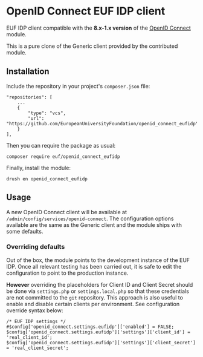 # OpenID Connect EUF IDP client

EUF IDP client compatible with the **8.x-1.x version** of the [OpenID Connect](https://www.drupal.org/project/openid_connect/) module.

This is a pure clone of the Generic client provided by the contributed module.

## Installation

Include the repository in your project's `composer.json` file:

    "repositories": [
        ...
        {
            "type": "vcs",
            "url": "https://github.com/EuropeanUniversityFoundation/openid_connect_eufidp"
        }
    ],

Then you can require the package as usual:

    composer require euf/openid_connect_eufidp

Finally, install the module:

    drush en openid_connect_eufidp

## Usage

A new OpenID Connect client will be available at `/admin/config/services/openid-connect`. The configuration options available are the same as the Generic client and the module ships with some defaults.

### Overriding defaults

Out of the box, the module points to the development instance of the EUF IDP. Once all relevant testing has been carried out, it is safe to edit the configuration to point to the production instance.

**However** overriding the placeholders for Client ID and Client Secret should be done via `settings.php` or `settings.local.php` so that these credentials are not committed to the `git` repository. This approach is also useful to enable and disable certain clients per environment. See configuration override syntax below:

    /* EUF IDP settings */
    #$config['openid_connect.settings.eufidp']['enabled'] = FALSE;
    $config['openid_connect.settings.eufidp']['settings']['client_id'] = 'real_client_id';
    $config['openid_connect.settings.eufidp']['settings']['client_secret'] = 'real_client_secret';
